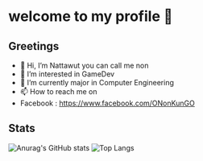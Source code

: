 # welcome to my profile 🙂

## Greetings
- 👋 Hi, I’m Nattawut you can call me non
- 👀 I’m interested in GameDev
- 🌱 I’m currently major in Computer Engineering
- 📫 How to reach me on
- Facebook : https://www.facebook.com/ONonKunGO

## Stats
![Anurag's GitHub stats](https://github-readme-stats.vercel.app/api?username=non-nattawut&show_icons=true&theme=gotham) ![Top Langs](https://github-readme-stats.vercel.app/api/top-langs/?username=non-nattawut&layout=compact&theme=gotham)

<!---
non-nattawut/non-nattawut is a ✨ special ✨ repository because its `README.md` (this file) appears on your GitHub profile.
You can click the Preview link to take a look at your changes.
--->
